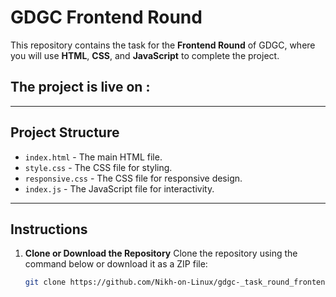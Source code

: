 # GDGC Frontend Round

This repository contains the task for the **Frontend Round** of GDGC, where you will use **HTML**, **CSS**, and **JavaScript** to complete the project.

## The project is live on : 

---

## Project Structure

- `index.html` - The main HTML file.
- `style.css` - The CSS file for styling.
- `responsive.css` - The CSS file for responsive design.
- `index.js` - The JavaScript file for interactivity.

---

## Instructions

1. **Clone or Download the Repository**
   Clone the repository using the command below or download it as a ZIP file:
   ```bash
   git clone https://github.com/Nikh-on-Linux/gdgc-_task_round_frontend.git

